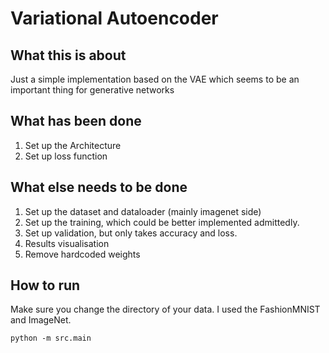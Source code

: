 # Variational Autoencoder

## What this is about
Just a simple implementation based on the VAE which seems to be an important thing for generative networks 

## What has been done 
1. Set up the Architecture
1. Set up loss function

## What else needs to be done
1. Set up the dataset and dataloader (mainly imagenet side)
1. Set up the training, which could be better implemented admittedly.
1. Set up validation, but only takes accuracy and loss. 
1. Results visualisation
1. Remove hardcoded weights

## How to run 

Make sure you change the directory of your data. I used the FashionMNIST and ImageNet. 

```
python -m src.main
```